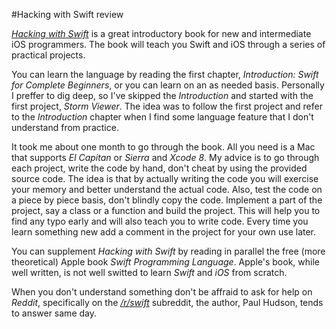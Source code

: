 #Hacking with Swift review

[*Hacking with Swift*](https://www.hackingwithswift.com/store) is a great introductory book for new and intermediate iOS programmers. The book will teach you Swift and iOS through a series of practical projects.

You can learn the language by reading the first chapter, *Introduction: Swift for Complete Beginners*, or you can learn on an as needed basis. Personally I preffer to dig deep, so I've skipped the *Introduction* and started with the first project, *Storm Viewer*. The idea was to follow the first project and refer to the *Introduction* chapter when I find some language feature that I don't understand from practice.

It took me about one month to go through the book. All you need is a Mac that supports *El Capitan* or *Sierra* and *Xcode 8*. My advice is to go through each project, write the code by hand, don't cheat by using the provided source code. The idea is that by actually writing the code you will exercise your memory and better understand the actual code. Also, test the code on a piece by piece basis, don't blindly copy the code. Implement a part of the project, say a class or a function and build the project. This will help you to find any typo early and will also teach you to write code. Every time you learn something new add a comment in the project for your own use later.

You can supplement *Hacking with Swift* by reading in parallel the free (more theoretical) Apple book *Swift Programming Language*. Apple's book, while well written, is not well switted to learn *Swift* and *iOS* from scratch.

When you don't understand something don't be affraid to ask for help on *Reddit*, specifically on the [*/r/swift*](https://www.reddit.com/r/swift/) subreddit, the author, Paul Hudson, tends to answer same day.



